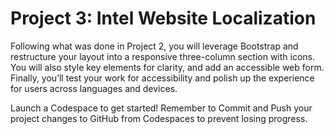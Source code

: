 # Project 3: Intel Website Localization
Following what was done in Project 2, you will leverage Bootstrap and restructure your layout into a responsive three-column section with icons. You will also style key elements for clarity, and add an accessible web form. Finally, you’ll test your work for accessibility and polish up the experience for users across languages and devices.

Launch a Codespace to get started! Remember to Commit and Push your project changes to GitHub from Codespaces to prevent losing progress.

